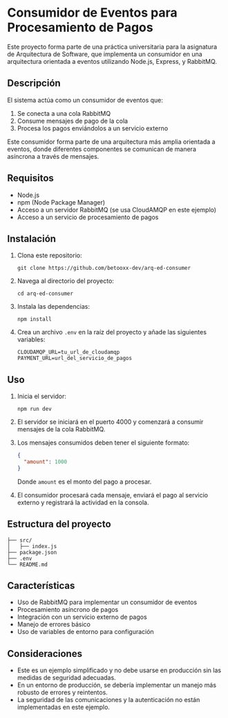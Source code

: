 # Consumidor de Eventos para Procesamiento de Pagos

Este proyecto forma parte de una práctica universitaria para la asignatura de Arquitectura de Software, que implementa un consumidor en una arquitectura orientada a eventos utilizando Node.js, Express, y RabbitMQ.

## Descripción

El sistema actúa como un consumidor de eventos que:

1. Se conecta a una cola RabbitMQ
2. Consume mensajes de pago de la cola
3. Procesa los pagos enviándolos a un servicio externo

Este consumidor forma parte de una arquitectura más amplia orientada a eventos, donde diferentes componentes se comunican de manera asíncrona a través de mensajes.

## Requisitos

- Node.js
- npm (Node Package Manager)
- Acceso a un servidor RabbitMQ (se usa CloudAMQP en este ejemplo)
- Acceso a un servicio de procesamiento de pagos

## Instalación

1. Clona este repositorio:
   ```
   git clone https://github.com/betooxx-dev/arq-ed-consumer
   ```
2. Navega al directorio del proyecto:
   ```
   cd arq-ed-consumer
   ```
3. Instala las dependencias:
   ```
   npm install
   ```
4. Crea un archivo `.env` en la raíz del proyecto y añade las siguientes variables:
   ```
   CLOUDAMQP_URL=tu_url_de_cloudamqp
   PAYMENT_URL=url_del_servicio_de_pagos
   ```

## Uso

1. Inicia el servidor:
   ```
   npm run dev
   ```
2. El servidor se iniciará en el puerto 4000 y comenzará a consumir mensajes de la cola RabbitMQ.

3. Los mensajes consumidos deben tener el siguiente formato:
   ```json
   {
     "amount": 1000
   }
   ```
   Donde `amount` es el monto del pago a procesar.

4. El consumidor procesará cada mensaje, enviará el pago al servicio externo y registrará la actividad en la consola.

## Estructura del proyecto

```
├── src/
│   ├── index.js
├── package.json
├── .env
└── README.md
```

## Características

- Uso de RabbitMQ para implementar un consumidor de eventos
- Procesamiento asíncrono de pagos
- Integración con un servicio externo de pagos
- Manejo de errores básico
- Uso de variables de entorno para configuración

## Consideraciones

- Este es un ejemplo simplificado y no debe usarse en producción sin las medidas de seguridad adecuadas.
- En un entorno de producción, se debería implementar un manejo más robusto de errores y reintentos.
- La seguridad de las comunicaciones y la autenticación no están implementadas en este ejemplo.
